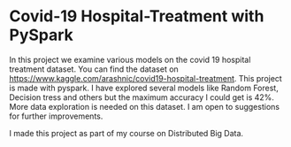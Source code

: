 # Covid-19 Hospital-Treatment with PySpark

In this project we examine various models on the covid 19 hospital treatment dataset. You can find the dataset on https://www.kaggle.com/arashnic/covid19-hospital-treatment.
This project is made with pyspark. I have explored several models like Random Forest, Decision tress and others but the maximum accuracy I could get is 42%. 
More data exploration is needed on this dataset. I am open to suggestions for further improvements.


I made this project as part of my course on Distributed Big Data.
